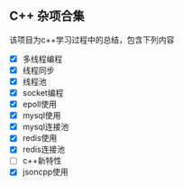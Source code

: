 ## C++ 杂项合集

该项目为c++学习过程中的总结，包含下列内容

- [x] 多线程编程
- [x] 线程同步
- [x] 线程池
- [x] socket编程
- [x] epoll使用
- [x] mysql使用
- [x] mysql连接池
- [x] redis使用
- [x] redis连接池
- [ ] c++新特性
- [x] jsoncpp使用